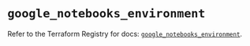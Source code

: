 # `google_notebooks_environment`

Refer to the Terraform Registry for docs: [`google_notebooks_environment`](https://registry.terraform.io/providers/hashicorp/google/6.27.0/docs/resources/notebooks_environment).

